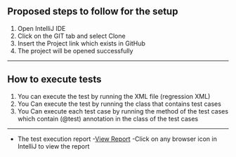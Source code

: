 ## Proposed steps to follow for the setup
1. Open IntelliJ IDE
2. Click on the GIT tab and select Clone
3. Insert the Project link which exists in GitHub 
4. The project will be opened successfully
---------------------------------------------------------------------------------------
## How to execute tests
1. You can execute the test by running the XML file (regression XML)
2. You Can execute the test by running the class that contains test cases 
3. You Can execute each test case by running the method of the test cases which contain (@test) annotation in the class of the test cases

---------------------------------------------------------------------------------------
- The test execution report
 -[View Report](./report/report.html)
  -Click on any browser icon in IntelliJ to view the report
